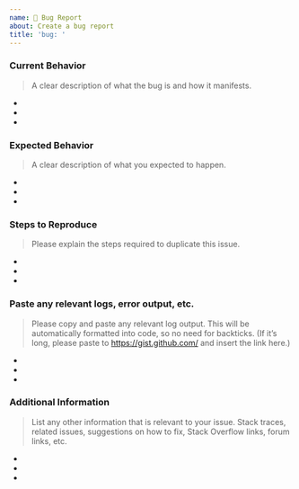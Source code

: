 ```yaml
---
name: 🐛 Bug Report
about: Create a bug report
title: 'bug: '
---
```


### Current Behavior

> A clear description of what the bug is and how it manifests.

-
-
-

### Expected Behavior

> A clear description of what you expected to happen.

-
-
-

### Steps to Reproduce

> Please explain the steps required to duplicate this issue.

-
-
-

### Paste any relevant logs, error output, etc.

> Please copy and paste any relevant log output. This will be automatically formatted into code, so no need for backticks.
> (If it’s long, please paste to https://gist.github.com/ and insert the link here.)

-
-
-

### Additional Information

> List any other information that is relevant to your issue. Stack traces, related issues, suggestions on how to fix, Stack Overflow links, forum links, etc.

-
-
-
